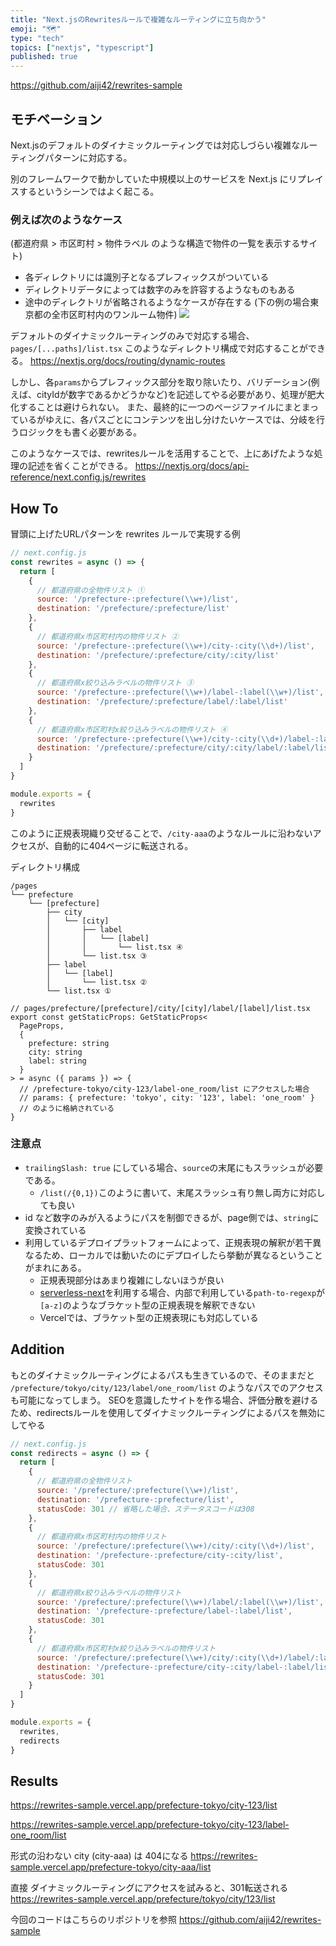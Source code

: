 ```yaml
---
title: "Next.jsのRewritesルールで複雑なルーティングに立ち向かう"
emoji: "🗺️"
type: "tech"
topics: ["nextjs", "typescript"]
published: true
---
```


https://github.com/aiji42/rewrites-sample

## モチベーション
Next.jsのデフォルトのダイナミックルーティングでは対応しづらい複雑なルーティングパターンに対応する。

別のフレームワークで動かしていた中規模以上のサービスを Next.js にリプレイスするというシーンではよく起こる。

### 例えば次のようなケース
(都道府県 > 市区町村 > 物件ラベル のような構造で物件の一覧を表示するサイト)
- 各ディレクトリには識別子となるプレフィックスがついている
- ディレクトリデータによっては数字のみを許容するようなものもある
- 途中のディレクトリが省略されるようなケースが存在する
 (下の例の場合東京都の全市区町村内のワンルーム物件)
![](https://storage.googleapis.com/zenn-user-upload/stfevhobjp2widsp44iq5vbaq7n8)

デフォルトのダイナミックルーティングのみで対応する場合、 `pages/[...paths]/list.tsx` このようなディレクトリ構成で対応することができる。
https://nextjs.org/docs/routing/dynamic-routes

しかし、各`params`からプレフィックス部分を取り除いたり、バリデーション(例えば、cityIdが数字であるかどうかなど)を記述してやる必要があり、処理が肥大化することは避けられない。
また、最終的に一つのページファイルにまとまっているがゆえに、各パスごとにコンテンツを出し分けたいケースでは、分岐を行うロジックをも書く必要がある。

このようなケースでは、rewritesルールを活用することで、上にあげたような処理の記述を省くことができる。
https://nextjs.org/docs/api-reference/next.config.js/rewrites

## How To
冒頭に上げたURLパターンを rewrites ルールで実現する例
```js
// next.config.js
const rewrites = async () => {
  return [
    {
      // 都道府県の全物件リスト ①
      source: '/prefecture-:prefecture(\\w+)/list',
      destination: '/prefecture/:prefecture/list'
    },
    {
      // 都道府県x市区町村内の物件リスト ②
      source: '/prefecture-:prefecture(\\w+)/city-:city(\\d+)/list',
      destination: '/prefecture/:prefecture/city/:city/list'
    },
    {
      // 都道府県x絞り込みラベルの物件リスト ③
      source: '/prefecture-:prefecture(\\w+)/label-:label(\\w+)/list',
      destination: '/prefecture/:prefecture/label/:label/list'
    },
    {
      // 都道府県x市区町村x絞り込みラベルの物件リスト ④
      source: '/prefecture-:prefecture(\\w+)/city-:city(\\d+)/label-:label(\\w+)/list',
      destination: '/prefecture/:prefecture/city/:city/label/:label/list'
    }
  ]
}

module.exports = {
  rewrites
}
```
このように正規表現織り交ぜることで、`/city-aaa`のようなルールに沿わないアクセスが、自動的に404ページに転送される。

ディレクトリ構成
```
/pages
└── prefecture
    └── [prefecture]
        ├── city
        │   └── [city]
        │       ├── label
        │       │   └── [label]
        │       │       └── list.tsx ④
        │       └── list.tsx ③
        ├── label
        │   └── [label]
        │       └── list.tsx ②
        └── list.tsx ①
```

```tsx
// pages/prefecture/[prefecture]/city/[city]/label/[label]/list.tsx
export const getStaticProps: GetStaticProps<
  PageProps,
  {
    prefecture: string
    city: string
    label: string
  }
> = async ({ params }) => {
  // /prefecture-tokyo/city-123/label-one_room/list にアクセスした場合
  // params: { prefecture: 'tokyo', city: '123', label: 'one_room' }
  // のように格納されている
}
```

### 注意点
- `trailingSlash: true` にしている場合、`source`の末尾にもスラッシュが必要である。
	- `/list(/{0,1})`このように書いて、末尾スラッシュ有り無し両方に対応しても良い
- id など数字のみが入るようにパスを制御できるが、page側では、`string`に変換されている
- 利用しているデプロイプラットフォームによって、正規表現の解釈が若干異なるため、ローカルでは動いたのにデプロイしたら挙動が異なるということがまれにある。
	- 正規表現部分はあまり複雑にしないほうが良い
	- [serverless-next](https://github.com/serverless-nextjs/serverless-next.js)を利用する場合、内部で利用している`path-to-regexp`が`[a-z]`のようなブラケット型の正規表現を解釈できない
	- Vercelでは、ブラケット型の正規表現にも対応している

## Addition
もとのダイナミックルーティングによるパスも生きているので、そのままだと `/prefecture/tokyo/city/123/label/one_room/list` のようなパスでのアクセスも可能になってしまう。
SEOを意識したサイトを作る場合、評価分散を避けるため、redirectsルールを使用してダイナミックルーティングによるパスを無効にしてやる
```js
// next.config.js
const redirects = async () => {
  return [
    {
      // 都道府県の全物件リスト
      source: '/prefecture/:prefecture(\\w+)/list',
      destination: '/prefecture-:prefecture/list',
      statusCode: 301 // 省略した場合、ステータスコードは308
    },
    {
      // 都道府県x市区町村内の物件リスト
      source: '/prefecture/:prefecture(\\w+)/city/:city(\\d+)/list',
      destination: '/prefecture-:prefecture/city-:city/list',
      statusCode: 301
    },
    {
      // 都道府県x絞り込みラベルの物件リスト
      source: '/prefecture/:prefecture(\\w+)/label/:label(\\w+)/list',
      destination: '/prefecture-:prefecture/label-:label/list',
      statusCode: 301
    },
    {
      // 都道府県x市区町村x絞り込みラベルの物件リスト
      source: '/prefecture/:prefecture(\\w+)/city/:city(\\d+)/label/:label(\\w+)/list',
      destination: '/prefecture-:prefecture/city-:city/label-:label/list',
      statusCode: 301
    }
  ]
}

module.exports = {
  rewrites,
  redirects
}
```

## Results

https://rewrites-sample.vercel.app/prefecture-tokyo/city-123/list

https://rewrites-sample.vercel.app/prefecture-tokyo/city-123/label-one_room/list

形式の沿わない city (city-aaa) は 404になる
https://rewrites-sample.vercel.app/prefecture-tokyo/city-aaa/list

直接 ダイナミックルーティングにアクセスを試みると、301転送される
https://rewrites-sample.vercel.app/prefecture/tokyo/city/123/list

今回のコードはこちらのリポジトリを参照
https://github.com/aiji42/rewrites-sample